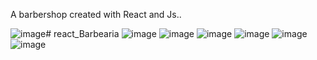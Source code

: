    A barbershop created with React and Js..
   

   ![image](https://github.com/Shystra/react_Barbearia/assets/124002796/adac5862-e874-4724-a0f9-69f934337dbf)# react_Barbearia
   ![image](https://github.com/Shystra/react_Barbearia/assets/124002796/838e7aea-7d94-4cea-a87f-0c2a90499bf9) ![image](https://github.com/Shystra/react_Barbearia/assets/124002796/9e7cb6c9-775d-4496-9376-fd84ed8bf4c3)
   ![image](https://github.com/Shystra/react_Barbearia/assets/124002796/b9b8164e-1adb-4094-a8b0-f8987a621d6d) ![image](https://github.com/Shystra/react_Barbearia/assets/124002796/96f8af01-099f-4a48-9090-4a261b543444)
   ![image](https://github.com/Shystra/react_Barbearia/assets/124002796/31eaa2f8-e651-4dc2-9b3a-cfc708c8821e) ![image](https://github.com/Shystra/react_Barbearia/assets/124002796/4c46fcd8-7ae7-4f1d-9214-3c453b7183c3)






   


    


  



 
